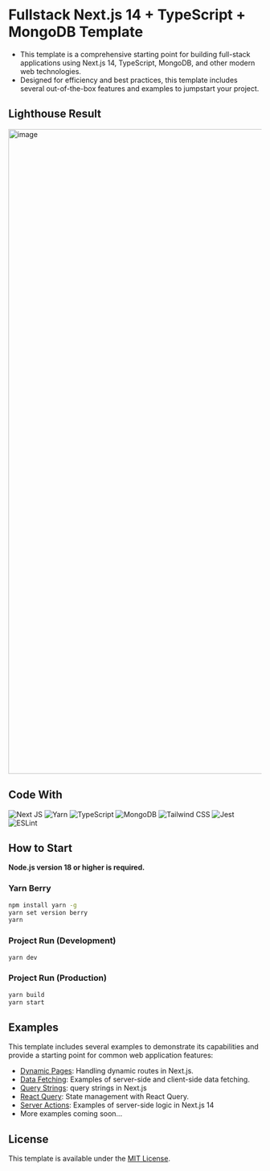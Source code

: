 # Fullstack Next.js 14 + TypeScript + MongoDB Template

- This template is a comprehensive starting point for building full-stack applications using Next.js 14, TypeScript, MongoDB, and other modern web technologies.
- Designed for efficiency and best practices, this template includes several out-of-the-box features and examples to jumpstart your project.

## Lighthouse Result

<img width="1280" alt="image" src="https://github.com/bysxx/next14-ts-template-fullstack/assets/91772497/d9576596-37c4-4392-bc94-2a1bc7469bb1">

## Code With
![Next JS](https://img.shields.io/badge/Next-black?style=for-the-badge&logo=next.js&logoColor=white)
![Yarn](https://img.shields.io/badge/yarn-%232C8EBB.svg?style=for-the-badge&logo=yarn&logoColor=white)
![TypeScript](https://img.shields.io/badge/typescript-%23007ACC.svg?style=for-the-badge&logo=typescript&logoColor=white)
![MongoDB](https://img.shields.io/badge/MongoDB-47A248?style=for-the-badge&logo=MongoDB&logoColor=white)
![Tailwind CSS](https://img.shields.io/badge/Tailwind%20CSS-06B6D4?style=for-the-badge&logo=Tailwind%20CSS&logoColor=white)
![Jest](https://img.shields.io/badge/-jest-%23C21325?style=for-the-badge&logo=jest&logoColor=white)
![ESLint](https://img.shields.io/badge/ESLint-4B3263?style=for-the-badge&logo=eslint&logoColor=white)

## How to Start

**Node.js version 18 or higher is required.**

### Yarn Berry 
```bash
npm install yarn -g
yarn set version berry
yarn
```

### Project Run (Development)
```bash
yarn dev
```

### Project Run (Production)
```bash
yarn build
yarn start
```

## Examples
This template includes several examples to demonstrate its capabilities and provide a starting point for common web application features:
- [Dynamic Pages](https://github.com/bysxx/next14-ts-template-fullstack/blob/master/app/example/dynamic/%5Bid%5D/page.tsx): Handling dynamic routes in Next.js.
- [Data Fetching](https://github.com/bysxx/next14-ts-template-fullstack/tree/master/app/example/fetching): Examples of server-side and client-side data fetching.
- [Query Strings](https://github.com/bysxx/next14-ts-template-fullstack/blob/master/app/example/query-string/page.tsx): query strings in Next.js
- [React Query](https://github.com/bysxx/next14-ts-template-fullstack/tree/master/app/example/react-query): State management with React Query.
- [Server Actions](https://github.com/bysxx/next14-ts-template-fullstack/tree/master/app/example/server-actions): Examples of server-side logic in Next.js 14
- More examples coming soon...

## License
This template is available under the [MIT License](https://github.com/bysxx/next14-ts-template-fullstack/blob/master/license.md).
